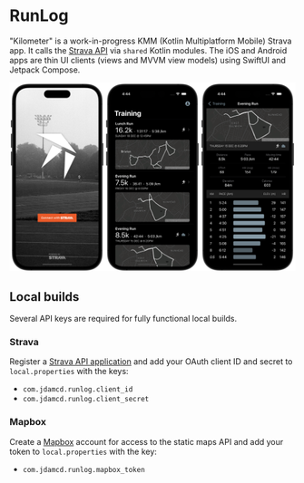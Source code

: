# RunLog

"Kilometer" is a work-in-progress KMM (Kotlin Multiplatform Mobile) Strava app. It calls the [Strava API](https://developers.strava.com) via `shared` Kotlin modules. The iOS and Android apps are thin UI clients (views and MVVM view models) using SwiftUI and Jetpack Compose.

![Screenshots: login, activity feed, activity details](screenshots.png)

## Local builds
Several API keys are required for fully functional local builds.

### Strava
Register a [Strava API application](https://strava.com/settings/api) and add your OAuth client ID and secret to `local.properties` with the keys:

- `com.jdamcd.runlog.client_id`
- `com.jdamcd.runlog.client_secret` 

### Mapbox
Create a [Mapbox](https://www.mapbox.com) account for access to the static maps API and add your token to `local.properties` with the key:

- `com.jdamcd.runlog.mapbox_token`
